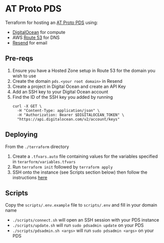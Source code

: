 # AT Proto PDS

Terraform for hosting an [AT Proto PDS] using:
- [DigitalOcean] for compute
- AWS [Route 53] for DNS
- [Resend] for email

[AT Proto PDS]: https://github.com/bluesky-social/pds
[DigitalOcean]: https://www.digitalocean.com/
[Route 53]: https://aws.amazon.com/route53/
[Resend]: https://resend.com/

## Pre-reqs

1. Ensure you have a Hosted Zone setup in Route 53 for the domain you wish to use
2. Create the domain `pds.<your root domain>` in Resend
3. Create a project in Digital Ocean and create an API Key
4. Add an SSH key to your Digital Ocean account
5. Find the ID of the SSH key you added by running
    ```shell
    curl -X GET \                     
      -H "Content-Type: application/json" \
      -H "Authorization: Bearer $DIGITALOCEAN_TOKEN" \
      "https://api.digitalocean.com/v2/account/keys"
    ```

## Deploying

From the `./terraform` directory

1. Create a `.tfvars.auto` file containing values for the variables specified in `terarform/variables.tfvars`
2. Run `terraform init` followed by `terraform apply`
3. SSH onto the instance (see Scripts section below) then follow the instructions [here](https://github.com/bluesky-social/pds/tree/main?tab=readme-ov-file#installer-on-ubuntu-20042204-and-debian-1112)

## Scripts

Copy the `scripts/.env.example` file to `scripts/.env` and fill in your domain name

- `./scripts/connect.sh` will open an SSH session with your PDS instance
- `./scripts/update.sh` will run `sudo pdsadmin update` on your PDS
- `./scripts/pdsadmin.sh <args>` will run `sudo pdsadmin <args>` on your PDS
